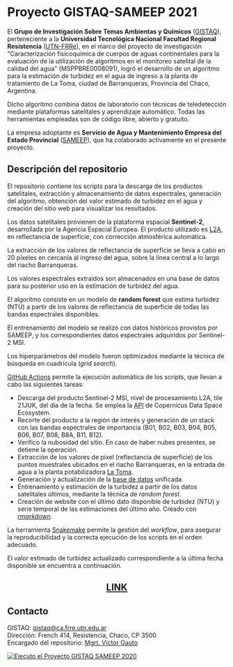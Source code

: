 # Proyecto GISTAQ-SAMEEP 2021

El **Grupo de Investigación Sobre Temas Ambientas y Químicos** ([GISTAQ](https://www.facebook.com/GISTAQ/)), perteneciente a la **Universidad Tecnológica Nacional Facultad Regional Resistencia** ([UTN-FRRe](https://www.frre.utn.edu.ar/)), en el marco del proyecto de investigación "Caracterización fisicoquímica de cuerpos de aguas continentales para la evaluación de la utilización de algoritmos en el monitoreo satelital de la calidad del agua" (MSPPBRE0008091), logró el desarrollo de un algoritmo para la estimación de turbidez en el agua de ingreso a la planta de tratamiento de La Toma, ciudad de Barranqueras, Provincia del Chaco, Argentina.

Dicho algoritmo combina datos de laboratorio con técnicas de teledetección mediante plataformas satelitales y aprendizaje automático. Todas las herramientas empleadas son de código libre, abierto y gratuito.

La empresa adoptante es **Servicio de Agua y Mantenimiento Empresa del Estado Provincial** ([SAMEEP](https://sameep.gob.ar/)), que ha colaborado activamente en el presente proyecto.

## Descripción del repositorio

El repositorio contiene los scripts para la descarga de los productos satelitales, extracción y almacenamiento de datos espectrales, generación del algoritmo, obtención del valor estimado de turbidez en el agua y creación del sitio web para visualizar los resultados.

Los datos satelitales provienen de la plataforma espacial **Sentinel-2**, desarrollada por la Agencia Espacial Europea. El producto utilizado es [L2A](https://sentinels.copernicus.eu/web/sentinel/user-guides/sentinel-2-msi/processing-levels/level-2), en reflectancia de superficie, con corrección atmosférica automática.

La extracción de los valores de reflectancia de superficie se lleva a cabo en 20 píxeles en cercanía al ingreso del agua, sobre la línea central a lo largo del riacho Barranqueras.

Los valores espectrales extraídos son almacenados en una base de datos para su posterior uso en la estimación de turbidez del agua.

El algoritmo consiste en un modelo de **random forest** que estima turbidez (NTU) a partir de los valores de reflectancia de superficie de todas las bandas espectrales disponibles.

El entrenamiento del modelo se realizó con datos históricos provistos por SAMEEP, y los correspondientes datos espectrales adquiridos por Sentinel-2 MSI.

Los hiperparámetros del modelo fueron optimizados mediante la técnica de búsqueda en cuadrícula (*grid search*).

[GitHub Actions](https://docs.github.com/es/actions) permite la ejecución automática de los scripts, que llevan a cabo las siguientes tareas:

- Descarga del producto Sentinel-2 MSI, nivel de procesamiento L2A, tile 21JUK, del día de la fecha. Se emplea la [API](https://documentation.dataspace.copernicus.eu/APIs/OData.html) de Copernicus Data Space Ecosystem.
- Recorte del producto a la región de interés y generación de un stack con las bandas espectrales de importancia (B01, B02, B03, B04, B05, B06, B07, B08, B8A, B11, B12).
- Verifico la nubosidad del sitio. En caso de haber nubes presentes, se detiene la operación.
- Extracción de los valores de píxel (reflectancia de superficie) de los puntos muestrales ubicados en el riacho Barranqueras, en la entrada de agua a la planta potabilizadora [La Toma](https://goo.gl/maps/WMDzJCJnPCbFjQhb8).
- Generación y actualización de la [base de datos](https://github.com/vhgauto/sameep/blob/main/datos/base_de_datos_gis.tsv) unificada.
- Entrenamiento y estimación de la turbidez a partir de los datos satelitales últimos, mediante la técnica de *random forest*.
- Creación de website con el último dato disponible de turbidez (NTU) y serie temporal de las estimaciones del último año. Creado con [*rmarkdown*](https://rmarkdown.rstudio.com/).


La herramienta [Snakemake](https://snakemake.github.io/) permite la gestión del *workflow*, para asegurar la reproducibilidad y la correcta ejecución de los scripts en el orden adecuado.

El valor estimado de turbidez actualizado correspondiente a la última fecha disponible se encuentra a continuación.

## <center>[LINK](https://vhgauto.github.io/sameep/)</center>

## Contacto

GISTAQ: [gistaq@ca.frre.utn.edu.ar](mailto:gistaq@ca.frre.utn.edu.ar)  
Dirección: French 414, Resistencia, Chaco, CP 3500  
Encargado del repositorio: [Mgrt. Víctor Gauto](mailto:victor.gauto@outlook.com)

[![Ejecuto el Proyecto GISTAQ SAMEEP 2020](https://github.com/vhgauto/sameep/actions/workflows/run_pipeline.yml/badge.svg)](https://github.com/vhgauto/sameep/actions/workflows/run_pipeline.yml)
